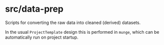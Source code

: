 src/data-prep
================

Scripts for converting the raw data into cleaned (derived) datasets.

In the usual `ProjectTemplate` design this is performed in `munge`, which can be automatically run on project startup.